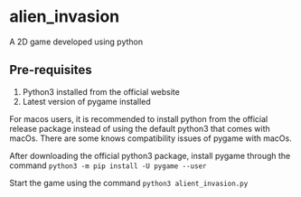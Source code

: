 # alien_invasion
A 2D game developed using python

## Pre-requisites
1. Python3 installed from the official website
2. Latest version of pygame installed

For macos users, it is recommended to install python from the official release package instead of using the default python3 that comes with macOs. There are some knows compatibility issues of pygame with macOs.

After downloading the official python3 package, install pygame through the command `python3 -m pip install -U pygame --user`

Start the game using the command `python3 alient_invasion.py`
